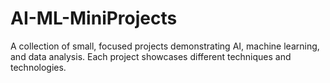 # AI-ML-MiniProjects
A collection of small, focused projects demonstrating AI, machine learning, and data analysis. Each project showcases different techniques and technologies.
